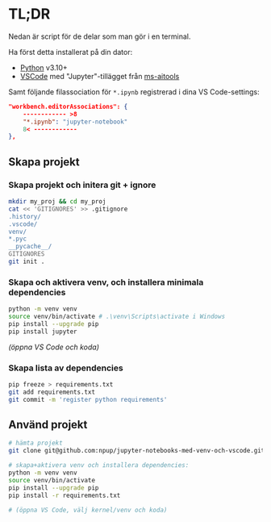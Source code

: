 # TL;DR

Nedan är script för de delar som man gör i en terminal.

Ha först detta installerat på din dator:

-   [Python](https://www.python.org/downloads/) v3.10+
-   [VSCode](https://code.visualstudio.com/) med "Jupyter"-tillägget från [ms-aitools](https://marketplace.visualstudio.com/items?itemName=ms-toolsai.jupyter)

Samt följande filassociation för `*.ipynb` registrerad i dina VS Code-settings:

```json
"workbench.editorAssociations": {
    ------------ >8
    "*.ipynb": "jupyter-notebook"
    8< ------------
},
```

## Skapa projekt

### Skapa projekt och initera git + ignore

```bash
mkdir my_proj && cd my_proj
cat << 'GITIGNORES' >> .gitignore
.history/
.vscode/
venv/
*.pyc
__pycache__/
GITIGNORES
git init .
```

### Skapa och aktivera venv, och installera minimala dependencies

```bash
python -m venv venv
source venv/bin/activate # .\venv\Scripts\activate i Windows
pip install --upgrade pip
pip install jupyter
```

_(öppna VS Code och koda)_

### Skapa lista av dependencies

```bash
pip freeze > requirements.txt
git add requirements.txt
git commit -m 'register python requirements'
```

## Använd projekt

```bash
# hämta projekt
git clone git@github.com:npup/jupyter-notebooks-med-venv-och-vscode.git && cd jupyter-notebooks-med-venv-och-vscode

# skapa+aktivera venv och installera dependencies:
python -m venv venv
source venv/bin/activate
pip install --upgrade pip
pip install -r requirements.txt

# (öppna VS Code, välj kernel/venv och koda)
```
